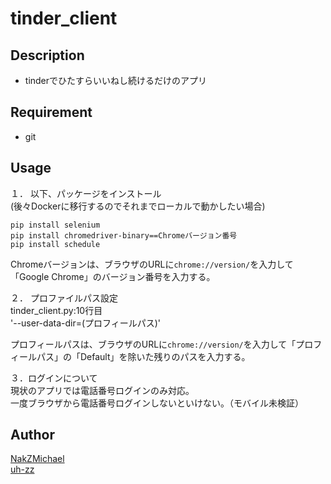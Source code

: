 tinder_client
====

## Description
- tinderでひたすらいいねし続けるだけのアプリ

## Requirement
- git

## Usage

１． 以下、パッケージをインストール  
(後々Dockerに移行するのでそれまでローカルで動かしたい場合)
  
```
pip install selenium  
pip install chromedriver-binary==Chromeバージョン番号 
pip install schedule
```
Chromeバージョンは、ブラウザのURLに`chrome://version/`を入力して「Google Chrome」のバージョン番号を入力する。  
  
２． プロファイルパス設定    
tinder_client.py:10行目  
'--user-data-dir=(プロフィールパス)'  
  
プロフィールパスは、ブラウザのURLに`chrome://version/`を入力して「プロフィールパス」の「Default」を除いた残りのパスを入力する。  
  
３．ログインについて  
現状のアプリでは電話番号ログインのみ対応。  
一度ブラウザから電話番号ログインしないといけない。（モバイル未検証）


## Author

[NakZMichael](https://github.com/NakZMichael)   
[uh-zz](https://github.com/uh-zz)
